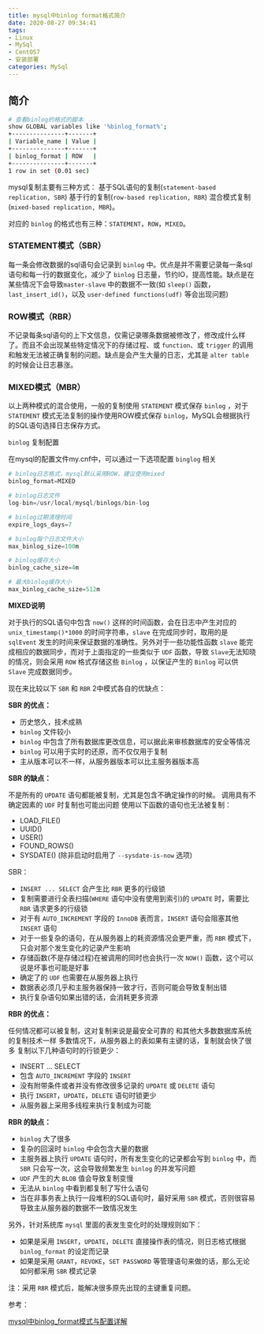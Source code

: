 ```yaml
---
title: mysql中binlog format格式简介
date: 2020-08-27 09:34:41
tags:
- Linux
- MySql
- CentOS7
- 安装部署
categories: MySql
---
```


## 简介

```sh
# 查看binlog的格式的脚本
show GLOBAL variables like '%binlog_format%';
+---------------+-------+
| Variable_name | Value |
+---------------+-------+
| binlog_format | ROW   |
+---------------+-------+
1 row in set (0.01 sec)
```

mysql复制主要有三种方式：
基于SQL语句的复制(`statement-based replication, SBR`)
基于行的复制(`row-based replication, RBR`)
混合模式复制(`mixed-based replication, MBR`)。

对应的 `binlog` 的格式也有三种：`STATEMENT`，`ROW`，`MIXED`。

### STATEMENT模式（SBR）

每一条会修改数据的sql语句会记录到 `binlog` 中。优点是并不需要记录每一条sql语句和每一行的数据变化，减少了 `binlog` 日志量，节约IO，提高性能。缺点是在某些情况下会导致`master-slave` 中的数据不一致(如 `sleep()` 函数， `last_insert_id()`，以及 `user-defined functions(udf)` 等会出现问题)

### ROW模式（RBR）

不记录每条sql语句的上下文信息，仅需记录哪条数据被修改了，修改成什么样了。而且不会出现某些特定情况下的存储过程、或 `function`、或 `trigger` 的调用和触发无法被正确复制的问题。缺点是会产生大量的日志，尤其是 `alter table` 的时候会让日志暴涨。

### MIXED模式（MBR）

以上两种模式的混合使用，一般的复制使用 `STATEMENT` 模式保存 `binlog` ，对于 `STATEMENT` 模式无法复制的操作使用ROW模式保存 `binlog`，MySQL会根据执行的SQL语句选择日志保存方式。
 
`binlog` 复制配置

在mysql的配置文件my.cnf中，可以通过一下选项配置 `binglog` 相关

```s
# binlog日志格式，mysql默认采用ROW，建议使用mixed
binlog_format=MIXED

# binlog日志文件
log-bin=/usr/local/mysql/binlogs/bin-log

# binlog过期清理时间
expire_logs_days=7

# binlog每个日志文件大小
max_binlog_size=100m

# binlog缓存大小
binlog_cache_size=4m

# 最大binlog缓存大小
max_binlog_cache_size=512m
```

**MIXED说明**

对于执行的SQL语句中包含 `now()` 这样的时间函数，会在日志中产生对应的 `unix_timestamp()*1000` 的时间字符串，`slave` 在完成同步时，取用的是 `sqlEvent` 发生的时间来保证数据的准确性。另外对于一些功能性函数 `slave` 能完成相应的数据同步，而对于上面指定的一些类似于 `UDF` 函数，导致 `Slave`无法知晓的情况，则会采用 `ROW` 格式存储这些 `Binlog` ，以保证产生的 `Binlog` 可以供 `Slave` 完成数据同步。

现在来比较以下 `SBR` 和 `RBR` 2中模式各自的优缺点：

**SBR 的优点：**

* 历史悠久，技术成熟
* `binlog` 文件较小
* `binlog` 中包含了所有数据库更改信息，可以据此来审核数据库的安全等情况
* `binlog` 可以用于实时的还原，而不仅仅用于复制
* 主从版本可以不一样，从服务器版本可以比主服务器版本高


**SBR 的缺点：**

不是所有的 `UPDATE` 语句都能被复制，尤其是包含不确定操作的时候。
调用具有不确定因素的 `UDF` 时复制也可能出问题
使用以下函数的语句也无法被复制：

* LOAD_FILE()
* UUID()
* USER()
* FOUND_ROWS()
* SYSDATE() (除非启动时启用了 `--sysdate-is-now` 选项)

SBR：

* `INSERT ... SELECT` 会产生比 `RBR` 更多的行级锁
* 复制需要进行全表扫描(`WHERE` 语句中没有使用到索引)的 `UPDATE` 时，需要比 `RBR` 请求更多的行级锁
* 对于有 `AUTO_INCREMENT` 字段的 `InnoDB` 表而言，`INSERT` 语句会阻塞其他 `INSERT` 语句
* 对于一些复杂的语句，在从服务器上的耗资源情况会更严重，而 `RBR` 模式下，只会对那个发生变化的记录产生影响
* 存储函数(不是存储过程)在被调用的同时也会执行一次 `NOW()` 函数，这个可以说是坏事也可能是好事
* 确定了的 `UDF` 也需要在从服务器上执行
* 数据表必须几乎和主服务器保持一致才行，否则可能会导致复制出错
* 执行复杂语句如果出错的话，会消耗更多资源

**RBR 的优点：**

任何情况都可以被复制，这对复制来说是最安全可靠的
和其他大多数数据库系统的复制技术一样
多数情况下，从服务器上的表如果有主键的话，复制就会快了很多
复制以下几种语句时的行锁更少：

* INSERT ... SELECT
* 包含 `AUTO_INCREMENT` 字段的 `INSERT`
* 没有附带条件或者并没有修改很多记录的 `UPDATE` 或 `DELETE` 语句
* 执行 `INSERT`，`UPDATE`，`DELETE` 语句时锁更少
* 从服务器上采用多线程来执行复制成为可能

**RBR 的缺点：**

* `binlog` 大了很多
* 复杂的回滚时 `binlog` 中会包含大量的数据
* 主服务器上执行 `UPDATE` 语句时，所有发生变化的记录都会写到 `binlog` 中，而 `SBR` 只会写一次，这会导致频繁发生 `binlog` 的并发写问题
* `UDF` 产生的大 `BLOB` 值会导致复制变慢
* 无法从 `binlog` 中看到都复制了写什么语句
* 当在非事务表上执行一段堆积的SQL语句时，最好采用 `SBR` 模式，否则很容易导致主从服务器的数据不一致情况发生

另外，针对系统库 `mysql` 里面的表发生变化时的处理规则如下：

* 如果是采用 `INSERT`，`UPDATE`，`DELETE` 直接操作表的情况，则日志格式根据 `binlog_format` 的设定而记录
* 如果是采用 `GRANT`，`REVOKE`，`SET PASSWORD` 等管理语句来做的话，那么无论如何都采用 `SBR` 模式记录

注：采用 `RBR` 模式后，能解决很多原先出现的主键重复问题。

参考：

[mysql中binlog_format模式与配置详解](https://www.cnblogs.com/langtianya/p/5504774.html)